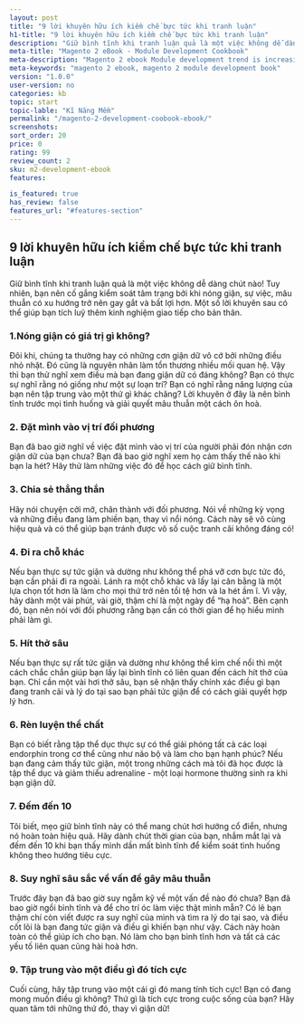 ```yaml
---
layout: post
title: "9 lời khuyên hữu ích kiềm chế bực tức khi tranh luận"
h1-title: "9 lời khuyên hữu ích kiềm chế bực tức khi tranh luận"
description: "Giữ bình tĩnh khi tranh luận quả là một việc không dễ dàng chút nào! Tuy nhiên, bạn nên cố gắng kiểm soát tâm trạng bởi khi nóng giận, sự việc, mâu thuẫn có xu hướng trở nên gay gắt và bất lợi hơn. Một số lời khuyên sau có thể giúp bạn tích luỹ thêm kinh nghiệm giao tiếp cho bản thân."
meta-title: "Magento 2 eBook - Module Development Cookbook"
meta-description: "Magento 2 ebook Module development trend is increasing rapidly while Magento releases the official version"
meta-keywords: "magento 2 ebook, magento 2 module development book"
version: "1.0.0"
user-version: no
categories: kb
topic: start
topic-lable: "Kĩ Năng Mềm"
permalink: "/magento-2-development-coobook-ebook/"
screenshots:
sort_order: 20
price: 0
rating: 99
review_count: 2
sku: m2-development-ebook
features:

is_featured: true
has_review: false
features_url: "#features-section"
---
```


## 9 lời khuyên hữu ích kiềm chế bực tức khi tranh luận
Giữ bình tĩnh khi tranh luận quả là một việc không dễ dàng chút nào! Tuy nhiên, bạn nên cố gắng kiểm soát tâm trạng bởi khi nóng giận, sự việc, mâu thuẫn có xu hướng trở nên gay gắt và bất lợi hơn. Một số lời khuyên sau có thể giúp bạn tích luỹ thêm kinh nghiệm giao tiếp cho bản thân.

### 1.Nóng giận có giá trị gì không?
Đôi khi, chúng ta thường hay có những cơn giận dữ vô cớ bởi những điều nhỏ nhặt. Đó cũng là nguyên nhân làm tổn thương nhiều mối quan hệ.
Vậy thì bạn thử nghĩ xem điều mà bạn đang giận dữ có đáng không? Bạn có thực sự nghĩ rằng nó giống như một sự loạn trí? Bạn có nghĩ rằng năng lượng của bạn nên tập trung vào một thứ gì khác chăng? Lời khuyên ở đây là nên bình tĩnh trước mọi tình huống và giải quyết mâu thuẫn một cách ôn hoà.

### 2. Đặt mình vào vị trí đối phương
Bạn đã bao giờ nghĩ về việc đặt mình vào vị trí của người phải đón nhận cơn giận dữ của bạn chưa? Bạn đã bao giờ nghĩ xem họ cảm thấy thế nào khi bạn la hét? Hãy thử làm những việc đó để học cách giữ bình tĩnh.

### 3. Chia sẻ thẳng thắn
Hãy nói chuyện cởi mở, chân thành với đối phương. Nói về những kỳ vọng và những điều đang làm phiền bạn, thay vì nổi nóng. Cách này sẽ vô cùng hiệu quả và có thể giúp bạn tránh được vô số cuộc tranh cãi không đáng có!

### 4. Đi ra chỗ khác
Nếu bạn thực sự tức giận và dường như không thể phá vỡ cơn bực tức đó, bạn cần phải đi ra ngoài. Lánh ra một chỗ khác và lấy lại cân bằng là một lựa chọn tốt hơn là làm cho mọi thứ trở nên tồi tệ hơn và la hét ầm ĩ.
Vì vậy, hãy dành một vài phút, vài giờ, thậm chí là một ngày để “hạ hoả”. Bên cạnh đó, bạn nên nói với đối phương rằng bạn cần có thời gian để họ hiểu mình phải làm gì.

### 5. Hít thở sâu
Nếu bạn thực sự rất tức giận và dường như không thể kìm chế nổi thì một cách chắc chắn giúp bạn lấy lại bình tĩnh có liên quan đến cách hít thở của bạn.
Chỉ cần một vài hơi thở sâu, bạn sẽ nhận thấy chính xác điều gì bạn đang tranh cãi và lý do tại sao bạn phải tức giận để có cách giải quyết hợp lý hơn.

### 6. Rèn luyện thể chất
Bạn có biết rằng tập thể dục thực sự có thể giải phóng tất cả các loại endorphin trong cơ thể cũng như não bộ và làm cho bạn hạnh phúc?
Nếu bạn đang cảm thấy tức giận, một trong những cách mà tôi đã học được là tập thể dục và giảm thiểu adrenaline - một loại hormone thường sinh ra khi bạn giận dữ.

### 7. Đếm đến 10
Tôi biết, mẹo giữ bình tĩnh này có thể mang chút hơi hướng cổ điển, nhưng nó hoàn toàn hiệu quả. Hãy dành chút thời gian của bạn, nhắm mắt lại và đếm đến 10 khi bạn thấy mình dần mất bình tĩnh để kiểm soát tình huống không theo hướng tiêu cực.

### 8. Suy nghĩ sâu sắc về vấn đề gây mâu thuẫn
Trước đây bạn đã bao giờ suy ngẫm kỹ về một vấn đề nào đó chưa? Bạn đã bao giờ ngồi bình tĩnh và để cho trí óc làm việc thật mình mẫn? Có lẽ bạn thậm chí còn viết được ra suy nghĩ của mình và tìm ra lý do tại sao, và điều cốt lõi là bạn đang tức giận và điều gì khiến bạn như vậy.
Cách này hoàn toàn có thể giúp ích cho bạn. Nó làm cho bạn bình tĩnh hơn và tất cả các yếu tố liên quan cũng hài hoà hơn.

### 9. Tập trung vào một điều gì đó tích cực
Cuối cùng, hãy tập trung vào một cái gì đó mang tính tích cực! Bạn có đang mong muốn điều gì không? Thứ gì là tích cực trong cuộc sống của bạn? Hãy quan tâm tới những thứ đó, thay vì giận dữ!

